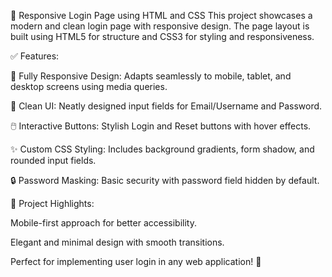 🚀 Responsive Login Page using HTML and CSS
This project showcases a modern and clean login page with responsive design. The page layout is built using HTML5 for structure and CSS3 for styling and responsiveness.

✅ Features:

📱 Fully Responsive Design: Adapts seamlessly to mobile, tablet, and desktop screens using media queries.

🎨 Clean UI: Neatly designed input fields for Email/Username and Password.

🖱️ Interactive Buttons: Stylish Login and Reset buttons with hover effects.

✨ Custom CSS Styling: Includes background gradients, form shadow, and rounded input fields.

🔒 Password Masking: Basic security with password field hidden by default.

🎯 Project Highlights:

Mobile-first approach for better accessibility.

Elegant and minimal design with smooth transitions.

Perfect for implementing user login in any web application! 🎉
